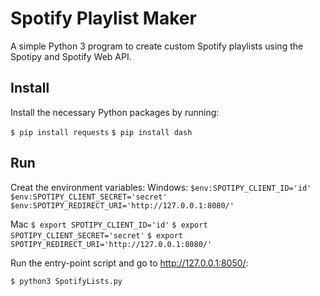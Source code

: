
# Spotify Playlist Maker
A simple Python 3 program to create custom Spotify playlists using the Spotipy and Spotify Web API.


## Install
Install the necessary Python packages by running:

`$ pip install requests`
`$ pip install dash`

## Run
Creat the environment variables:
 Windows:
 `$env:SPOTIPY_CLIENT_ID='id'`
 `$env:SPOTIPY_CLIENT_SECRET='secret'`
 `$env:SPOTIPY_REDIRECT_URI='http://127.0.0.1:8080/'`
 
 Mac
 `$ export SPOTIPY_CLIENT_ID='id'`
 `$ export SPOTIPY_CLIENT_SECRET='secret'`
 `$ export SPOTIPY_REDIRECT_URI='http://127.0.0.1:8080/'`

Run the entry-point script and go to http://127.0.0.1:8050/:

`$ python3 SpotifyLists.py`







